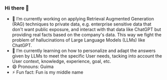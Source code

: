 ### Hi there 👋

- 🔭 I’m currently working on applying Retrieval Augmented Generation (RAG) techniques to private data, e.g. enterprise sensitive data that don't want public exposure, and interact with that data like ChatGPT but providing real facts based on the company's data. This way we fight the problem of hallucinations of Large Language Models (LLMs) like ChatGPT.
- 🌱 I’m currently learning on how to personalize and adapt the answers given by LLMs to meet the specific User needs, tacking into account the User context, knowledge, experience, goal, etc.
- 😄 Pronouns: Guima
- ⚡ Fun fact: Fun is my middle name

